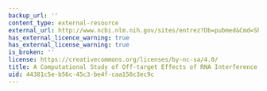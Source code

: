 ```yaml
---
backup_url: ''
content_type: external-resource
external_url: http://www.ncbi.nlm.nih.gov/sites/entrez?Db=pubmed&Cmd=ShowDetailView&TermToSearch=15800213&ordinalpos=2&itool=EntrezSystem2.PEntrez.Pubmed.Pubmed_ResultsPanel.Pubmed_RVDocSum
has_external_licence_warning: true
has_external_license_warning: true
is_broken: ''
license: https://creativecommons.org/licenses/by-nc-sa/4.0/
title: A Computational Study of Off-target Effects of RNA Interference
uid: 44381c5e-b56c-45c3-be4f-caa156c3ec9c
---
```

